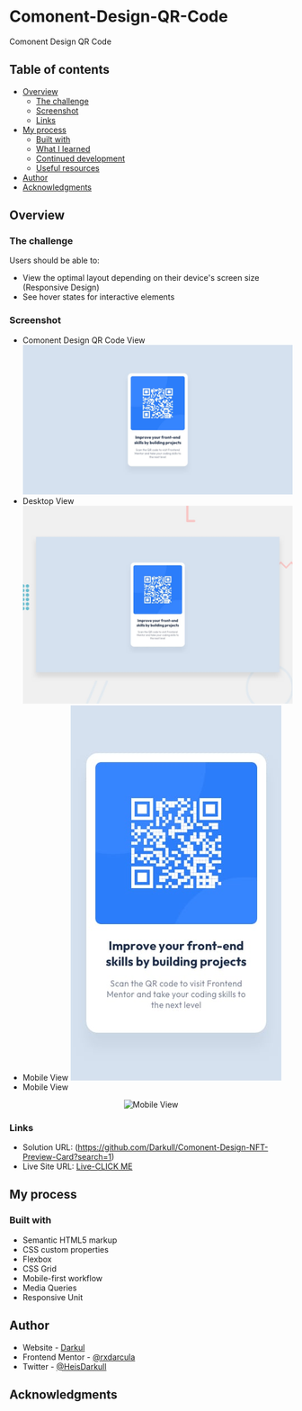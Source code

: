 # Comonent-Design-QR-Code

Comonent Design QR Code

## Table of contents

- [Overview](#overview)
  - [The challenge](#the-challenge)
  - [Screenshot](#screenshot)
  - [Links](#links)
- [My process](#my-process)
  - [Built with](#built-with)
  - [What I learned](#what-i-learned)
  - [Continued development](#continued-development)
  - [Useful resources](#useful-resources)
- [Author](#author)
- [Acknowledgments](#acknowledgments)

## Overview

### The challenge

Users should be able to:

- View the optimal layout depending on their device's screen size (Responsive Design)
- See hover states for interactive elements

### Screenshot

- Comonent Design QR Code View
  ![Comonent Design NFT Preview Card View](https://github.com/Darkull/Comonent-Design-QR-Code/blob/main/img/img-showcase/desktop-design.jpg?raw=true)
- Desktop View
  ![Desktop View](https://github.com/Darkull/Comonent-Design-QR-Code/blob/main/img/img-showcase/desktop-preview.jpg?raw=true)
- Mobile View
  ![Hovered View](https://github.com/Darkull/Comonent-Design-QR-Code/blob/main/img/img-showcase/mobile-design.jpg?raw=true)
- Mobile View
<div align="center"><img src="https://cdn.discordapp.com/attachments/1128589450692280490/1150843264589631579/mobile-design.jpg" alt="Mobile View"></div>

### Links

- Solution URL: (https://github.com/Darkull/Comonent-Design-NFT-Preview-Card?search=1)
- Live Site URL: <a href="comonent-design-qr-code.netlify.app/" target="_blank">Live-CLICK ME</a>

## My process

### Built with

- Semantic HTML5 markup
- CSS custom properties
- Flexbox
- CSS Grid
- Mobile-first workflow
- Media Queries
- Responsive Unit

## Author

- Website - [Darkul](https://github.com/Darkull)
- Frontend Mentor - [@rxdarcula](https://www.frontendmentor.io/profile/rxdarcula)
- Twitter - [@HeisDarkull](https://twitter.com/HeisDarkull)

## Acknowledgments
